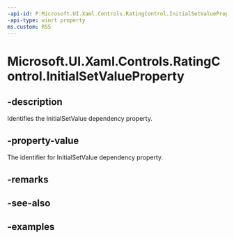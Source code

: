```yaml
---
-api-id: P:Microsoft.UI.Xaml.Controls.RatingControl.InitialSetValueProperty
-api-type: winrt property
ms.custom: RS5
---
```

<!-- Property syntax.
public DependencyProperty InitialSetValueProperty { get; }
-->

# Microsoft.UI.Xaml.Controls.RatingControl.InitialSetValueProperty


## -description

Identifies the InitialSetValue dependency property.


## -property-value

The identifier for InitialSetValue dependency property.


## -remarks


## -see-also


## -examples


